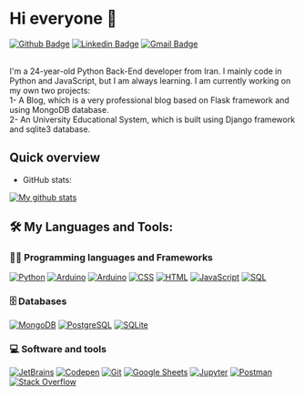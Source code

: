 # Hi everyone :wave:

[![Github Badge](https://img.shields.io/badge/GitHub-100000?style=for-the-badge&logo=github&logoColor=white)](https://github.com/sjd1997)
[![Linkedin Badge](https://img.shields.io/badge/LinkedIn-0077B5?style=for-the-badge&logo=linkedin&logoColor=white)](https://www.linkedin.com/in/sajadzoghi/)
[![Gmail Badge](https://img.shields.io/badge/Gmail-D14836?style=for-the-badge&logo=gmail&logoColor=white)](mailto:zoghisajjad@gmail.com)


</br>I'm a 24-year-old Python Back-End developer from Iran.
I mainly code in Python and JavaScript, but I am always learning. I am currently
working on my own two projects:</br>1- A Blog, which is a very professional blog based on Flask framework and using MongoDB database.
</br>2- An University Educational System, which is built using Django framework and sqlite3 database.
  
## Quick overview
* GitHub stats:  

<a href="https://github.com/anuraghazra/github-readme-stats">
  <img align="center" src="https://github-readme-stats.anuraghazra1.vercel.app/api?username=sjd1997&show_icons=true&line_height=27&include_all_commits=true" alt="My github stats" />
</a>  

## 🛠️ My Languages and Tools:

### 👨‍💻 Programming languages and Frameworks

<p>
    <a href=""#""><img alt="Python" src="https://img.shields.io/badge/Python-14354C?style=flat-square&logo=python&logoColor=white"></a>
    <a href="#"><img alt="Arduino" src="https://img.shields.io/badge/-Django-092E20?style=flat-square&logo=Django&logoColor=white"></a>
    <a href="#"><img alt="Arduino" src="https://img.shields.io/badge/-Flask-000000?style=flat-square&logo=Flask&logoColor=white"></a>
    <a href=""#""><img alt="CSS" src="https://img.shields.io/badge/CSS-1572B6?style=flat-square&logo=css3&logoColor=white"></a>
    <a href=""#""><img alt="HTML" src="https://img.shields.io/badge/HTML-E34F26?style=flat-square&logo=html5&logoColor=white"></a>
    <a href=""#""><img alt="JavaScript" src="https://img.shields.io/badge/JavaScript-F7DF1E?style=flat-square&logo=javascript&logoColor=black"></a>
    <a href=""#""><img alt="SQL" src="https://img.shields.io/badge/SQL-025E8C?style=flat-square&logo=amazon-dynamodb&logoColor=white"></a>
</p>

### 🗄️ Databases

<p>
    <a href="#"><img alt="MongoDB" src ="https://img.shields.io/badge/MongoDB-4ea94b?style=flat-square&logo=mongodb&logoColor=white"></a>
    <a href="#"><img alt="PostgreSQL" src ="https://img.shields.io/badge/PostgreSQL-316192?style=flat-square&logo=postgresql&logoColor=white"></a>
    <a href="#"><img alt="SQLite" src ="https://img.shields.io/badge/SQLite-07405e?style=flat-square&logo=sqlite&logoColor=white"></a>
</p>

### 💻 Software and tools

<p>
    <a href="#"><img alt="JetBrains" src="https://img.shields.io/badge/IDE-PyCharm-yellow?style=flat-square&logo=JetBrains"></a>
    <a href="#"><img alt="Codepen" src="https://img.shields.io/badge/Codepen-000000?style=flat-square&logo=codepen&logoColor=white"></a>
    <a href="#"><img alt="Git" src="https://img.shields.io/badge/Git-F05033?style=flat-square&logo=git&logoColor=white"></a>
    <a href="#"><img alt="Google Sheets" src="https://img.shields.io/badge/Google%20Sheets-34A853?style=flat-square&logo=google%20sheets&logoColor=white"></a>
    <a href="#"><img alt="Jupyter" src="https://img.shields.io/badge/Jupyter-F37626?style=flat-square&logo=Jupyter&logoColor=white"></a>
    <a href="#"><img alt="Postman" src="https://img.shields.io/badge/Postman-FF6C37?style=flat-square&logo=postman&logoColor=white"></a>
    <a href="#"><img alt="Stack Overflow" src="https://img.shields.io/badge/-Stack%20Overflow-FE7A16?style=flat-square&logo=stack-overflow&logoColor=white"></a>
</p>
